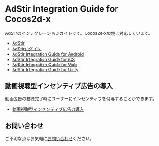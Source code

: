 # AdStir Integration Guide for Cocos2d-x

AdStirのインテグレーションガイドです。Cocos2d-x環境に対応しています。

* [AdStir](https://ja.ad-stir.com/ "AdStir")
* [AdStirログイン](https://ja.ad-stir.com/login "AdStirログイン")
* [AdStir Integration Guide for Android](https://github.com/united-adstir/AdStir-Integration-Guide-Android/ "AdStir Integration Guide for Android")
* [AdStir Integration Guide for iOS](https://github.com/united-adstir/AdStir-Integration-Guide-iOS/ "AdStir Integration Guide for iOS")
* [AdStir Integration Guide for Web](https://github.com/united-adstir/AdStir-Integration-Guide-Web/ "AdStir Integration Guide for Web")
* [AdStir Integration Guide for Unity](https://github.com/united-adstir/AdStir-Integration-Guide-Unity "AdStir Integration Guide for Unity")

## 動画視聴型インセンティブ広告の導入

動画広告の視聴完了時にユーザーにインセンティブを付与することができます。

* [動画視聴型インセンティブ広告の導入](https://github.com/united-adstir/AdStir-Integration-Guide-Cocos2dx/wiki/%E5%8B%95%E7%94%BB%E8%A6%96%E8%81%B4%E5%9E%8B%E3%82%A4%E3%83%B3%E3%82%BB%E3%83%B3%E3%83%86%E3%82%A3%E3%83%96%E5%BA%83%E5%91%8A%E3%81%AE%E5%B0%8E%E5%85%A5)

## お問い合わせ

ご不明な点はお気軽に[お問い合わせ](https://ja.ad-stir.com/contact "お問い合わせ")ください。
